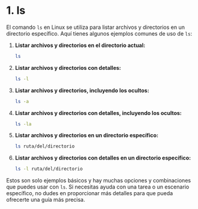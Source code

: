 # 1. ls
El comando `ls` en Linux se utiliza para listar archivos y directorios en un directorio específico. Aquí tienes algunos ejemplos comunes de uso de `ls`:

1. **Listar archivos y directorios en el directorio actual:**
   ```bash
   ls
   ```

2. **Listar archivos y directorios con detalles:**
   ```bash
   ls -l
   ```

3. **Listar archivos y directorios, incluyendo los ocultos:**
   ```bash
   ls -a
   ```

4. **Listar archivos y directorios con detalles, incluyendo los ocultos:**
   ```bash
   ls -la
   ```

5. **Listar archivos y directorios en un directorio específico:**
   ```bash
   ls ruta/del/directorio
   ```

6. **Listar archivos y directorios con detalles en un directorio específico:**
   ```bash
   ls -l ruta/del/directorio
   ```

Estos son solo ejemplos básicos y hay muchas opciones y combinaciones que puedes usar con `ls`. Si necesitas ayuda con una tarea o un escenario específico, no dudes en proporcionar más detalles para que pueda ofrecerte una guía más precisa.
